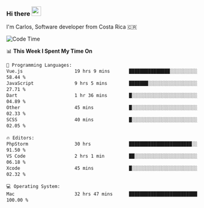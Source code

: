 ### Hi there <img src="https://media.giphy.com/media/hvRJCLFzcasrR4ia7z/giphy.gif" width="25px" height="25px">

I'm Carlos, Software developer from Costa Rica 🇨🇷

[//]: # (<a href="https://app.daily.dev/carum98"><img src="https://github.com/carum98/carum98/blob/main/devcard.svg" width="400" alt="Carlos Umaña Acevedo's Dev Card"/></a>)


<!--START_SECTION:waka-->
![Code Time](http://img.shields.io/badge/Code%20Time-12%2C818%20hrs%2039%20mins-blue)

📊 **This Week I Spent My Time On** 

```text
💬 Programming Languages: 
Vue.js                   19 hrs 9 mins       ███████████████░░░░░░░░░░   58.44 % 
JavaScript               9 hrs 5 mins        ███████░░░░░░░░░░░░░░░░░░   27.71 % 
Dart                     1 hr 36 mins        █░░░░░░░░░░░░░░░░░░░░░░░░   04.89 % 
Other                    45 mins             █░░░░░░░░░░░░░░░░░░░░░░░░   02.33 % 
SCSS                     40 mins             █░░░░░░░░░░░░░░░░░░░░░░░░   02.05 % 

🔥 Editors: 
PhpStorm                 30 hrs              ███████████████████████░░   91.50 % 
VS Code                  2 hrs 1 min         ██░░░░░░░░░░░░░░░░░░░░░░░   06.18 % 
Xcode                    45 mins             █░░░░░░░░░░░░░░░░░░░░░░░░   02.32 % 

💻 Operating System: 
Mac                      32 hrs 47 mins      █████████████████████████   100.00 % 
```


<!--END_SECTION:waka-->
